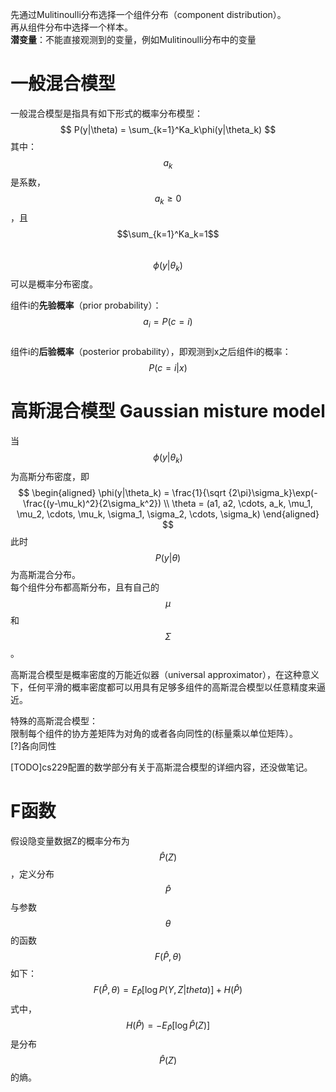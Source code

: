 先通过Mulitinoulli分布选择一个组件分布（component distribution）。  
再从组件分布中选择一个样本。  
**潜变量**：不能直接观测到的变量，例如Mulitinoulli分布中的变量

# 一般混合模型

一般混合模型是指具有如下形式的概率分布模型：  
$$
P(y|\theta) = \sum_{k=1}^Ka_k\phi(y|\theta_k)
$$
其中：  
$$a_k$$是系数，$$a_k \ge 0$$，且$$\sum_{k=1}^Ka_k=1$$  
$$\phi(y|\theta_k)$$可以是概率分布密度。  

组件i的**先验概率**（prior probability）：$$a_i = P(c=i)$$  
组件i的**后验概率**（posterior probability），即观测到x之后组件i的概率：$$P(c=i|x)$$  

# 高斯混合模型 Gaussian misture model

当$$\phi(y|\theta_k)$$为高斯分布密度，即  
$$
\begin{aligned}
\phi(y|\theta_k) = \frac{1}{\sqrt {2\pi}\sigma_k}\exp(-\frac{(y-\mu_k)^2}{2\sigma_k^2})  \\
\theta = (a1, a2, \cdots, a_k, \mu_1, \mu_2, \cdots, \mu_k, \sigma_1, \sigma_2, \cdots, \sigma_k)
\end{aligned}
$$
此时$$P(y|\theta)$$为高斯混合分布。  
每个组件分布都高斯分布，且有自己的$$\mu$$和$$\Sigma$$。  

高斯混合模型是概率密度的万能近似器（universal approximator），在这种意义下，任何平滑的概率密度都可以用具有足够多组件的高斯混合模型以任意精度来逼近。

特殊的高斯混合模型：  
限制每个组件的协方差矩阵为对角的或者各向同性的(标量乘以单位矩阵）。  
[?]各向同性

[TODO]cs229配置的数学部分有关于高斯混合模型的详细内容，还没做笔记。

# F函数

假设隐变量数据Z的概率分布为$$\hat P(Z)$$，定义分布$$\hat P$$与参数$$\theta$$的函数$$F(\hat P, \theta)$$如下：  
$$
F(\hat P, \theta) = E_{\hat P}[\log P(Y, Z|theta)] + H(\hat P)
$$
式中，$$H(\hat P) = -E_{\hat P}[\log \hat P(Z)]$$是分布$$\hat P(Z)$$的熵。  